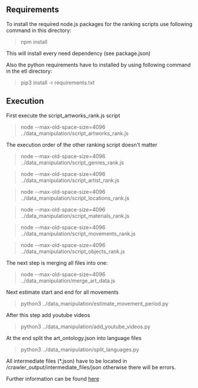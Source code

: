 ## Requirements

To install the required node.js packages for the ranking scripts use following command in this directory:

> npm install

This will install every need dependency (see package.json)

Also the python requirements have to installed by using following command in the etl directory:

> pip3 install -r requirements.txt

## Execution

First execute the script_artworks_rank.js script

> node --max-old-space-size=4096 ../data_manipulation/script_artworks_rank.js

The execution order of the other ranking script doesn't matter

> node --max-old-space-size=4096 ../data_manipulation/script_genres_rank.js

> node --max-old-space-size=4096 ../data_manipulation/script_artist_rank.js

> node --max-old-space-size=4096 ../data_manipulation/script_locations_rank.js

> node --max-old-space-size=4096 ../data_manipulation/script_materials_rank.js

> node --max-old-space-size=4096 ../data_manipulation/script_movements_rank.js

> node --max-old-space-size=4096 ../data_manipulation/script_objects_rank.js

The next step is merging all files into one:

> node --max-old-space-size=4096 ../data_manipulation/merge_art_data.js

Next estimate start and end for all movements

> python3 ../data_manipulation/estimate_movement_period.py

After this step add youtube videos

> python3 ../data_manipulation/add_youtube_videos.py

At the end split the art_ontology.json into language files

> python3 ../data_manipulation/split_languages.py

All intermediate files (\*.json) have to be located in /crawler_output/intermediate_files/json otherwise there will be errors.

Further information can be found [here](https://github.com/hochschule-darmstadt/openartbrowser/wiki/System-architecture#data-transformation-ranking-and-merging-intermediate-json-files)
